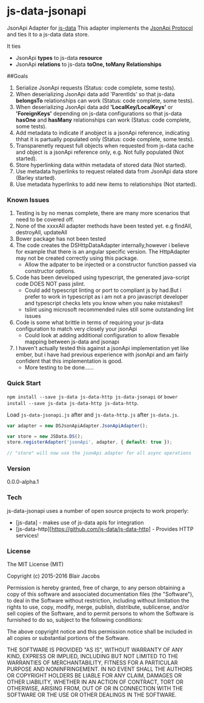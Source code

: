 ﻿# js-data-jsonapi
JsonApi Adapter for [js-data](www.js-data.io) 
This adapter implements the [JsonApi Protocol](http://jsonapi.org/) and ties it to a js-data data store.

It ties 
 - JsonApi **types** to js-data **resource**
 - JsonApi **relations** to js-data **toOne, toMany Relationships**

##Goals
1. Serialize JsonApi requests (Status: code complete, some tests).
1. When deserializing JsonApi data add 'ParentIds' so that js-data **belongsTo** relationships can work (Status: code complete, some tests). 
1. When deserializing JsonApi data add **'LocalKey/LocalKeys'** or **'ForeignKeys'** depending on js-data configurations so that js-data **hasOne** and **hasMany** relationships can work (Status: code complete, some tests). 
1. Add metadata to indicate if anobject is a jsonApi reference, indicating thhat it is partually populated only (Status: code complete, some tests).
1. Transparenetly request full objects when requested from js-data cache and object is a jsonApi reference only, e.g. Not fully populated (Not started).
1. Store hyperlinking data within metadata of stored data (Not started).
1. Use metadata hyperlinks to request related data from JsonApi data store (Barley started).
1. Use metadata hyperlinks to add new items to relationships (Not started).

### Known Issues
1. Testing is by no menas complete, there are many more scenarios that need to be covered off.
1. None of the xxxxAll adapter methods have been tested yet. e.g  findAll, destroyAll, updateAll
1. Bower package has not been tested
1. The code creates the DSHttpDataAdapter internally,however i believe for example that there is an angular specific version. The HttpAdapter may not be created correctly using this package.
   - Allow the adpater to be injected or a constructor function passed via constructor options.
1. Code has been developed using typescript, the generated java-script code DOES NOT pass jslint.
   - Could add typescript linting or port to compliant js by had.But i prefer to work in typescript as i am not a pro javascript developer and typescript checks lets you know when you nake mistakes!!
   - tslint using microsoft recommended rules still some outstanding lint issues
1. Code is some what brittle in terms of requiring your js-data configuration to match very closely your jsonApi
   - Could look at adding additional configuration to allow flexable mapping between js-data and jsonapi
1. I haven't actually tested this against a jsonApi implementation yet like ember, but i have had previous experience with jsonApi and am fairly confident that this implementation is good.
   - More testing to be done......


### Quick Start
`npm install --save js-data js-data-http js-data-jsonapi` or `bower install --save js-data js-data-http js-data-http`.

Load `js-data-jsonapi.js` after and `js-data-http.js` after `js-data.js`.

```js
var adapter = new DSJsonApiAdapter.JsonApiAdapter();

var store = new JSData.DS();
store.registerAdapter('jsonApi', adapter, { default: true });

// "store" will now use the jsonApi adapter for all async operations
```

### Version
0.0.0-alpha.1

### Tech

js-data-jsonapi uses a number of open source projects to work properly:

* [js-data] - makes use of js-data apis for integration
* [js-data-http][https://github.com/js-data/js-data-http] - Provides HTTP services!

### License

The MIT License (MIT)

Copyright (c) 2015-2016 Blair Jacobs

Permission is hereby granted, free of charge, to any person obtaining a copy
of this software and associated documentation files (the "Software"), to deal
in the Software without restriction, including without limitation the rights
to use, copy, modify, merge, publish, distribute, sublicense, and/or sell
copies of the Software, and to permit persons to whom the Software is
furnished to do so, subject to the following conditions:

The above copyright notice and this permission notice shall be included in all
copies or substantial portions of the Software.

THE SOFTWARE IS PROVIDED "AS IS", WITHOUT WARRANTY OF ANY KIND, EXPRESS OR
IMPLIED, INCLUDING BUT NOT LIMITED TO THE WARRANTIES OF MERCHANTABILITY,
FITNESS FOR A PARTICULAR PURPOSE AND NONINFRINGEMENT. IN NO EVENT SHALL THE
AUTHORS OR COPYRIGHT HOLDERS BE LIABLE FOR ANY CLAIM, DAMAGES OR OTHER
LIABILITY, WHETHER IN AN ACTION OF CONTRACT, TORT OR OTHERWISE, ARISING FROM,
OUT OF OR IN CONNECTION WITH THE SOFTWARE OR THE USE OR OTHER DEALINGS IN THE
SOFTWARE.